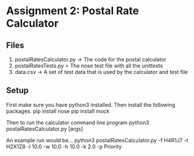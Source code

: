 # Assignment 2: Postal Rate Calculator

## Files
1. postalRatesCalculator.py -> The code for the postal calculator
2. postalRatesTests.py > The nose test file with all the unittests
3. data.csv -> A set of test data that is used by the calculator and test file

## Setup
First make sure you have python3 installed. Then install the following packages.
    pip install nose
    pip install mock

Then to run the calculator command line program
    python3 postalRatesCalculator.py [args]

An example run would be...
    python3 postalRatesCalculator.py -f H4R1J7 -t H2X1Z8 -l 10.0 -w 10.0 -h 10.0 -k 2.0 -p Priority
